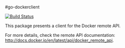 #go-dockerclient

[![Build Status](https://travis-ci.org/flynn/go-dockerclient.png)](https://travis-ci.org/flynn/go-dockerclient)

This package presents a client for the Docker remote API.

For more details, check the remote API documentation:
http://docs.docker.io/en/latest/api/docker_remote_api.
